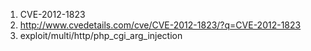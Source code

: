 1. CVE-2012-1823
2. http://www.cvedetails.com/cve/CVE-2012-1823/?q=CVE-2012-1823
3. exploit/multi/http/php_cgi_arg_injection
